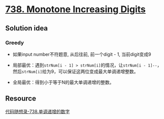 # [738. Monotone Increasing Digits](https://leetcode.com/problems/monotone-increasing-digits/description/)

## Solution idea
### Greedy
* 如果input number不符题意, 从后往前, 前一个digit - 1, 当前digit变成9

* 局部最优：遇到`strNum[i - 1] > strNum[i]`的情况，让`strNum[i - 1]--`，然后`strNum[i]`给为9，可以保证这两位变成最大单调递增整数。
* 全局最优：得到小于等于N的最大单调递增的整数。

## Resource
[代码随想录-738.单调递增的数字](https://github.com/youngyangyang04/leetcode-master/blob/master/problems/0738.%E5%8D%95%E8%B0%83%E9%80%92%E5%A2%9E%E7%9A%84%E6%95%B0%E5%AD%97.md)